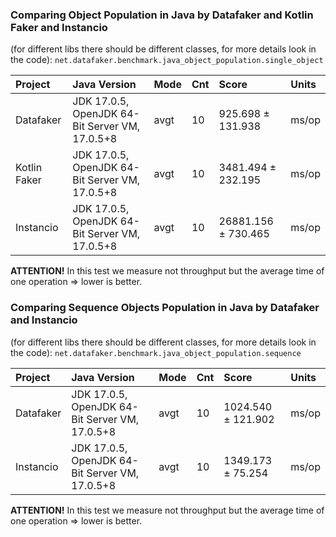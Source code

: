 ### Comparing Object Population in Java by Datafaker and Kotlin Faker and Instancio
(for different libs there should be different classes, for more details look in the code):
`net.datafaker.benchmark.java_object_population.single_object`

| Project      | Java Version                                        | Mode | Cnt | Score                | Units |
|:-------------|:----------------------------------------------------|:-----|:----|:---------------------|:------|
| Datafaker    | JDK 17.0.5, OpenJDK 64-Bit Server VM, 17.0.5+8      | avgt | 10  | 925.698 ± 131.938    | ms/op |
| Kotlin Faker | JDK 17.0.5, OpenJDK 64-Bit Server VM, 17.0.5+8      | avgt | 10  | 3481.494 ± 232.195   | ms/op |
| Instancio    | JDK 17.0.5, OpenJDK 64-Bit Server VM, 17.0.5+8      | avgt | 10  | 26881.156 ± 730.465  | ms/op |

**ATTENTION!** In this test we measure not throughput but the average time of one operation => lower is better.


### Comparing Sequence Objects Population in Java by Datafaker and Instancio

(for different libs there should be different classes, for more details look in the code):
`net.datafaker.benchmark.java_object_population.sequence`

| Project      | Java Version                                        | Mode | Cnt | Score                    | Units |
|:-------------|:----------------------------------------------------|:-----|:----|:-------------------------|:------|
| Datafaker    | JDK 17.0.5, OpenJDK 64-Bit Server VM, 17.0.5+8      | avgt | 10  | 1024.540 ± 121.902       | ms/op |
| Instancio    | JDK 17.0.5, OpenJDK 64-Bit Server VM, 17.0.5+8      | avgt | 10  | 1349.173 ± 75.254        | ms/op |

**ATTENTION!** In this test we measure not throughput but the average time of one operation => lower is better.
